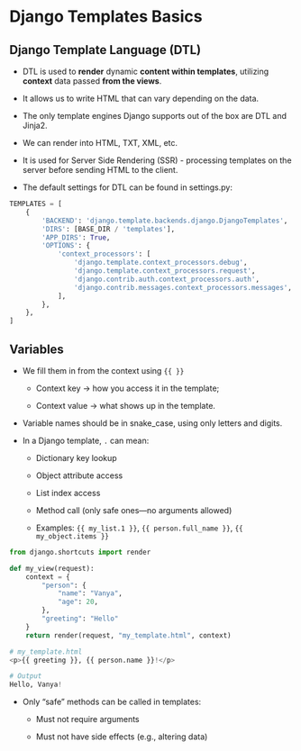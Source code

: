 # Django Templates Basics

## Django Template Language (DTL)

-   DTL is used to **render** dynamic **content within templates**, utilizing **context** data passed **from the views**.

-   It allows us to write HTML that can vary depending on the data.

-   The only template engines Django supports out of the box are DTL and Jinja2.

-   We can render into HTML, TXT, XML, etc.

-   It is used for Server Side Rendering (SSR) - processing templates on the server before sending HTML to the client.

-   The default settings for DTL can be found in settings.py:

```python
TEMPLATES = [
    {
        'BACKEND': 'django.template.backends.django.DjangoTemplates',
        'DIRS': [BASE_DIR / 'templates'],
        'APP_DIRS': True,
        'OPTIONS': {
            'context_processors': [
                'django.template.context_processors.debug',
                'django.template.context_processors.request',
                'django.contrib.auth.context_processors.auth',
                'django.contrib.messages.context_processors.messages',
            ],
        },
    },
]
```

## Variables

-   We fill them in from the context using `{{ }}`

    -   Context key → how you access it in the template;

    -   Context value → what shows up in the template.

-   Variable names should be in snake_case, using only letters and digits.

-   In a Django template, `.` can mean:

    -   Dictionary key lookup

    -   Object attribute access

    -   List index access

    -   Method call (only safe ones—no arguments allowed)

    -   Examples: `{{ my_list.1 }}`, `{{ person.full_name }}`, `{{ my_object.items }}`

```python
from django.shortcuts import render

def my_view(request):
    context = {
        "person": {
            "name": "Vanya",
            "age": 20,
        },
        "greeting": "Hello"
    }
    return render(request, "my_template.html", context)

# my_template.html
<p>{{ greeting }}, {{ person.name }}!</p>

# Output
Hello, Vanya!
```

-   Only “safe” methods can be called in templates:

    -   Must not require arguments

    -   Must not have side effects (e.g., altering data)

